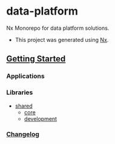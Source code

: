 

# data-platform

Nx Monorepo for data platform solutions.

- This project was generated using [Nx](https://nx.dev).

## [Getting Started]()


### Applications

### Libraries

- [shared](libs/shared)
  - [core](libs/shared/core/README.md)
  - [development](libs/shared/development/README.md)

### [Changelog](CHANGELOG.md)
